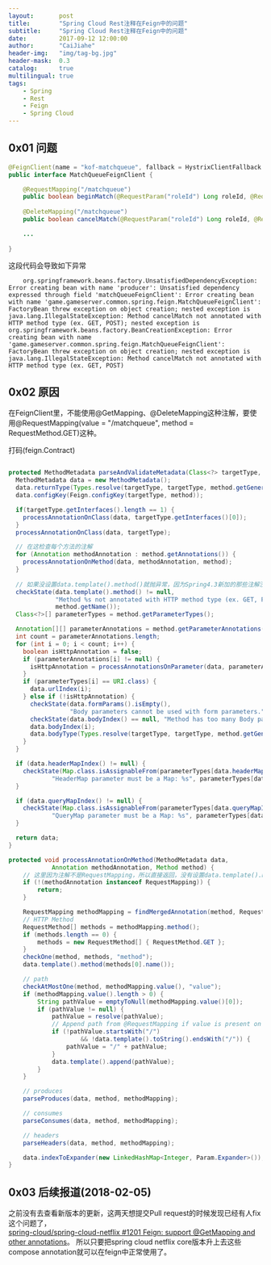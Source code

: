```yaml
---
layout:       post
title:        "Spring Cloud Rest注释在Feign中的问题"
subtitle:     "Spring Cloud Rest注释在Feign中的问题"
date:         2017-09-12 12:00:00
author:       "CaiJiahe"
header-img:   "img/tag-bg.jpg"
header-mask:  0.3
catalog:      true
multilingual: true
tags:
    - Spring
    - Rest
    - Feign
    - Spring Cloud
---
```


## 0x01 问题

```java
@FeignClient(name = "kof-matchqueue", fallback = HystrixClientFallback.class)
public interface MatchQueueFeignClient {

	@RequestMapping("/matchqueue")
	public boolean beginMatch(@RequestParam("roleId") Long roleId, @RequestParam("serviceId") String serviceId);
	
	@DeleteMapping("/matchqueue")
	public boolean cancelMatch(@RequestParam("roleId") Long roleId, @RequestParam("serviceId") String serviceId);

	...
	
}
```
这段代码会导致如下异常

		org.springframework.beans.factory.UnsatisfiedDependencyException: Error creating bean with name 'producer': Unsatisfied dependency expressed through field 'matchQueueFeignClient': Error creating bean with name 'game.gameserver.common.spring.feign.MatchQueueFeignClient': FactoryBean threw exception on object creation; nested exception is java.lang.IllegalStateException: Method cancelMatch not annotated with HTTP method type (ex. GET, POST); nested exception is org.springframework.beans.factory.BeanCreationException: Error creating bean with name 'game.gameserver.common.spring.feign.MatchQueueFeignClient': FactoryBean threw exception on object creation; nested exception is java.lang.IllegalStateException: Method cancelMatch not annotated with HTTP method type (ex. GET, POST)
		
## 0x02 原因
在FeignClient里，不能使用@GetMapping、@DeleteMapping这种注解，要使用@RequestMapping(value = "/matchqueue", method = RequestMethod.GET)这种。

打码(feign.Contract)
```java

protected MethodMetadata parseAndValidateMetadata(Class<?> targetType, Method method) {
  MethodMetadata data = new MethodMetadata();
  data.returnType(Types.resolve(targetType, targetType, method.getGenericReturnType()));
  data.configKey(Feign.configKey(targetType, method));

  if(targetType.getInterfaces().length == 1) {
	processAnnotationOnClass(data, targetType.getInterfaces()[0]);
  }
  processAnnotationOnClass(data, targetType);

  // 在这检查每个方法的注解
  for (Annotation methodAnnotation : method.getAnnotations()) {
	processAnnotationOnMethod(data, methodAnnotation, method);
  }
  
  // 如果没设置data.template().method()就抛异常，因为Spring4.3新加的那些注解没有被支持，所以会抛上述异常。
  checkState(data.template().method() != null,
			 "Method %s not annotated with HTTP method type (ex. GET, POST)",
			 method.getName());
  Class<?>[] parameterTypes = method.getParameterTypes();

  Annotation[][] parameterAnnotations = method.getParameterAnnotations();
  int count = parameterAnnotations.length;
  for (int i = 0; i < count; i++) {
	boolean isHttpAnnotation = false;
	if (parameterAnnotations[i] != null) {
	  isHttpAnnotation = processAnnotationsOnParameter(data, parameterAnnotations[i], i);
	}
	if (parameterTypes[i] == URI.class) {
	  data.urlIndex(i);
	} else if (!isHttpAnnotation) {
	  checkState(data.formParams().isEmpty(),
				 "Body parameters cannot be used with form parameters.");
	  checkState(data.bodyIndex() == null, "Method has too many Body parameters: %s", method);
	  data.bodyIndex(i);
	  data.bodyType(Types.resolve(targetType, targetType, method.getGenericParameterTypes()[i]));
	}
  }

  if (data.headerMapIndex() != null) {
	checkState(Map.class.isAssignableFrom(parameterTypes[data.headerMapIndex()]),
			"HeaderMap parameter must be a Map: %s", parameterTypes[data.headerMapIndex()]);
  }

  if (data.queryMapIndex() != null) {
	checkState(Map.class.isAssignableFrom(parameterTypes[data.queryMapIndex()]),
			"QueryMap parameter must be a Map: %s", parameterTypes[data.queryMapIndex()]);
  }

  return data;
}

protected void processAnnotationOnMethod(MethodMetadata data,
			Annotation methodAnnotation, Method method) {
	// 这里因为注解不是RequestMapping，所以直接返回，没有设置data.template().method()
	if (!(methodAnnotation instanceof RequestMapping)) {
		return;
	}

	RequestMapping methodMapping = findMergedAnnotation(method, RequestMapping.class);
	// HTTP Method
	RequestMethod[] methods = methodMapping.method();
	if (methods.length == 0) {
		methods = new RequestMethod[] { RequestMethod.GET };
	}
	checkOne(method, methods, "method");
	data.template().method(methods[0].name());

	// path
	checkAtMostOne(method, methodMapping.value(), "value");
	if (methodMapping.value().length > 0) {
		String pathValue = emptyToNull(methodMapping.value()[0]);
		if (pathValue != null) {
			pathValue = resolve(pathValue);
			// Append path from @RequestMapping if value is present on method
			if (!pathValue.startsWith("/")
					&& !data.template().toString().endsWith("/")) {
				pathValue = "/" + pathValue;
			}
			data.template().append(pathValue);
		}
	}

	// produces
	parseProduces(data, method, methodMapping);

	// consumes
	parseConsumes(data, method, methodMapping);

	// headers
	parseHeaders(data, method, methodMapping);

	data.indexToExpander(new LinkedHashMap<Integer, Param.Expander>());
}
```

## 0x03 后续报道(2018-02-05)
之前没有去查看新版本的更新，这两天想提交Pull request的时候发现已经有人fix这个问题了，<br>
[spring-cloud/spring-cloud-netflix #1201 Feign: support @GetMapping and other annotations](https://github.com/spring-cloud/spring-cloud-netflix/issues/1201)。
所以只要把spring cloud netflix core版本升上去这些compose annotation就可以在feign中正常使用了。

